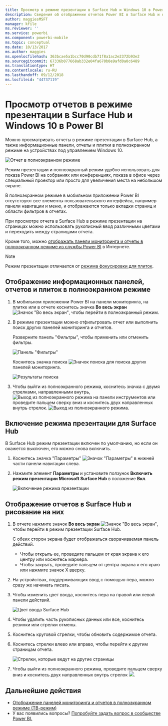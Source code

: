 ```yaml
---
title: Просмотр в режиме презентации в Surface Hub и Windows 10 в Power BI
description: Сведения об отображении отчетов Power BI в Surface Hub и отображении информационных панелей, отчетов и плиток Power BI в полноэкранном режиме на устройствах под управлением Windows 10.
author: maggiesMSFT
manager: kfile
ms.reviewer: ''
ms.service: powerbi
ms.component: powerbi-mobile
ms.topic: conceptual
ms.date: 10/13/2017
ms.author: maggies
ms.openlocfilehash: 363bcae5a1bcc70d90cdb71f8a1ac2e2372b93e2
ms.sourcegitcommit: 67336b077668ab332e04fa670b0e9afd0a0c6489
ms.translationtype: HT
ms.contentlocale: ru-RU
ms.lasthandoff: 09/12/2018
ms.locfileid: "44737119"
---
```

# <a name="view-reports-in-presentation-mode-on-surface-hub-and-windows-10---power-bi"></a>Просмотр отчетов в режиме презентации в Surface Hub и Windows 10 в Power BI
Можно просматривать отчеты в режиме презентации в Surface Hub, а также информационные панели, отчеты и плитки в полноэкранном режиме на устройствах под управлением Windows 10. 

![Отчет в полноэкранном режиме](./media/mobile-windows-10-app-presentation-mode/power-bi-presentation-mode.png)

Режим презентации и полноэкранный режим удобно использовать для показа Power BI на собраниях или конференциях, показа в офисе через специальный проектор или просто для увеличения места на небольшом экране. 

В полноэкранном режиме в мобильном приложении Power BI отсутствуют все элементы пользовательского интерфейса, например панели навигации и меню, и отображаются только вкладки страниц и области фильтров в отчетах.

При просмотре отчета в Surface Hub в режиме презентации на страницах можно использовать рукописный ввод различными цветами и переходить между страницами отчета.

Кроме того, можно [отображать панели мониторинга и отчеты в полноэкранном режиме из службы Power BI](../../service-fullscreen-mode.md) в Интернете.

> [!NOTE]
> Режим презентации отличается от [режима фокусировки для плиток](mobile-tiles-in-the-mobile-apps.md).
> 
> 

## <a name="display-dashboards-reports-and-tiles-in-full-screen-mode"></a>Отображение информационных панелей, отчетов и плиток в полноэкранном режиме
1. В мобильном приложении Power BI на панели мониторинга, на плитке или в отчете коснитесь значка **Во весь экран** ![Значок "Во весь экран"](././media/mobile-windows-10-app-presentation-mode/power-bi-full-screen-icon.png), чтобы перейти в полноэкранный режим.
2. В режиме презентации можно отфильтровать отчет или выполнить поиск других панелей мониторинга и отчетов.
   
    Разверните панель "Фильтры", чтобы применить или отменить фильтры.
   
    ![Панель "Фильтры"](./media/mobile-windows-10-app-presentation-mode/power-bi-windows-10-presentation-filter.png)
   
     Коснитесь значка поиска ![Значок поиска](./media/mobile-windows-10-app-presentation-mode/power-bi-windows-10-presentation-search-icon.png) для поиска других панелей мониторинга.
   
    ![Результаты поиска](./media/mobile-windows-10-app-presentation-mode/power-bi-windows-10-search.png)
3. Чтобы выйти из полноэкранного режима, коснитесь значка с двумя стрелками, направленными внутрь, ![Выход из полноэкранного режима](./media/mobile-windows-10-app-presentation-mode/power-bi-windows-10-exit-full-screen-icon.png) на панели инструментов или проведите пальцем сверху вниз и коснитесь двух направленных внутрь стрелок. ![Выход из полноэкранного режима](./media/mobile-windows-10-app-presentation-mode/power-bi-windows-10-exit-full-screen-hub-icon.png).

## <a name="turn-on-presentation-mode-for-surface-hub"></a>Включение режима презентации для Surface Hub
В Surface Hub режим презентации включен по умолчанию, но если он окажется выключен, его можно снова включить.

1. Коснитесь значка "Параметры" ![Значок "Параметры"](./media/mobile-windows-10-app-presentation-mode/power-bi-settings-icon.png) в нижней части панели навигации слева.
2. Нажмите элемент **Параметры** и установите ползунок **Включить режим презентации Microsoft Surface Hub** в положение **Вкл**.
   
    ![Включение режима презентации](./media/mobile-windows-10-app-presentation-mode/power-bi-turn-on-presentation-mode.png)

## <a name="display-and-draw-on-reports-on-surface-hub"></a>Отображение отчетов в Surface Hub и рисование на них
1. В отчете нажмите значок **Во весь экран** ![Значок "Во весь экран"](././media/mobile-windows-10-app-presentation-mode/power-bi-full-screen-icon.png), чтобы перейти в режим презентации Surface Hub.
   
    С обеих сторон экрана будет отображаться сворачиваемая панель действий. 
   
   * Чтобы открыть ее, проведите пальцем от края экрана к его центру или коснитесь маркера.
   * Чтобы закрыть, проведите пальцем от центра экрана к его краю или нажмите значок X вверху.
2. На устройствах, поддерживающих ввод с помощью пера, можно сразу же начинать писать. 
3. Чтобы изменить цвет ввода, коснитесь пера на правой или левой панели действий.
   
    ![Цвет ввода Surface Hub](./media/mobile-windows-10-app-presentation-mode/power-bi-windows-10-surface-hub-ink.png)
4. Чтобы удалить часть рукописных данных или все, коснитесь резинки или стрелки отмены.
5. Коснитесь круговой стрелки, чтобы обновить содержимое отчета.
6. Коснитесь стрелки влево или вправо, чтобы перейти к другим страницам отчета.
   
    ![Стрелки, которые ведут на другие страницы](./media/mobile-windows-10-app-presentation-mode/power-bi-windows-10-surface-hub-arrows.png)
7. Чтобы выйти из полноэкранного режима, проведите пальцем сверху вниз и коснитесь двух направленных внутрь стрелок ![](./media/mobile-windows-10-app-presentation-mode/power-bi-windows-10-exit-full-screen-hub-icon.png).

## <a name="next-steps"></a>Дальнейшие действия
* [Отображение панелей мониторинга и отчетов в полноэкранном режиме (ТВ-режим)](../../service-fullscreen-mode.md)
* У вас появились вопросы? [Попробуйте задать вопрос в сообществе Power BI.](http://community.powerbi.com/)

